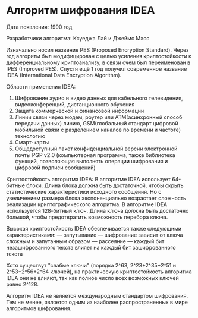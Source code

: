 # Алгоритм шифрования IDEA

Дата появления: 1990 год

Разработчики алгоритма: Ксуеджа Лай и Джеймс Мэсс



Изначально носил назвение PES (Proposed Encryption Standard). 
Через год алгоритм был модифицирован с целью усиления криптостойкости к дифференциальному криптоанализу, в связи счем был переименован в IPES (Improved PES).
Спустя ещё 1 год получил современное название IDEA (International Data Encryption Algorithm).



Области применения IDEA:
1. Шифрование аудио и видео данных для кабельного телевидения, видеоконференций, дистанционного обучения
2. Защита коммерческой и финансовой информации
3. Линии связи через модем, роутер или ATM(асинхронный способ передачи данных) линию,
   GSM(глобальный стандарт цифровой мобильной связи с разделением каналов по времени и частоте) технологию
4. Смарт-карты
5. Общедоступный пакет конфиденциальной версии электронной почты PGP v2.0
   (компьютерная программа, также библиотека функций, позволяющая выполнять операции шифрования и цифровой подписи сообщений)



Криптостойкость алгоритма IDEA:
В алгоритме IDEA использует 64-битные блоки. Длина блока должна быть достаточной, 
  чтобы скрыть статистические характеристики исходного сообщения. 
Но с увеличением размера блока экспоненциально возрастает сложность реализации криптографического алгоритма. 
В алгоритме IDEA используется 128-битный ключ. Длина ключа должна быть достаточно большой, 
  чтобы предотвратить возможность перебора ключа.
  
  
  
Высокая криптостойкость IDEA обеспечивается также следующими характеристиками:
— запутывание — шифрование зависит от ключа сложным и запутанным образом
— рассеяние   — каждый бит незашифрованного текста влияет на каждый бит зашифрованного текста
    
    
    
Хотя существут "слабые ключи" (порядка 2^63, 2^23+2^35+2^51 и 2^53+2^56+2^64 ключей),
  на практическую криптостойкость алгоритма IDEA они не влияют, 
  так как полное число всех возможных ключей равно 2^128.



Алгоритм IDEA не является международным стандартом шифрования.
Тем не менее, является одним из наиболее распространенных в мире алгоритмов шифрования.
